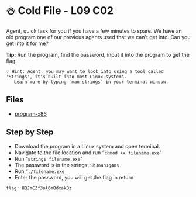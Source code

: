# ⛄ Cold File - L09 C02

Agent, quick task for you if you have a few minutes to spare. We have an old program one of our previous agents used that we can't get into. Can you get into it for me?

**Tip:** Run the program, find the password, input it into the program to get the flag.

```
💡 Hint: Agent, you may want to look into using a tool called 'Strings', it's built into most Linux systems.
   Learn more by typing `man strings` in your terminal window.
```

## Files

- [program-x86](/assets/coldfile1)

## Step by Step

- Download the program in a Linux system and open terminal.
- Navigate to the file location and run “`chmod +x filename.exe`"
- Run “`strings filename.exe`"
- The password is in the strings: `Sh3n4n1g4ns`
- Run “`./filename.exe`
- Enter the password, you will get the flag in return

`flag: HQJmCZf3ol6mOdxakBz`

